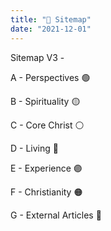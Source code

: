 ```yaml
---
title: "🔮 Sitemap"
date: "2021-12-01"
---
```


Sitemap V3 - 

A - Perspectives 🟢

B - Spirituality 🟡 

C - Core Christ ⚪

D - Living 🔵

E - Experience 🟣

F - Christianity 🟠

G - External Articles 🔴



<!-- sort is by filename -->

<!-- 
Sitemap V2 - 

 Potentiality - [possibility, perspectives, core]

 Creativity - Accessing and Gaining Creativity 

 Conceptual - Spiritual Concepts 
 
 Thought 

 Resources 

 Research 

 
 Living - 

Encouragement - Worth it 

Words - It's not quite poetry is it 

-->